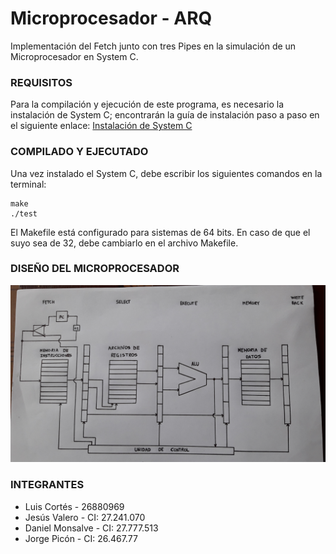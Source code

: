 # Microprocesador - ARQ
Implementación del Fetch junto con tres Pipes en la simulación de un Microprocesador en System C.

### REQUISITOS
Para la compilación y ejecución de este programa, es necesario la instalación de System C; encontrarán la guía de instalación paso a paso en el siguiente enlace: [Instalación de System C](https://github.com/juliolugo96/computer_architecture)

### COMPILADO Y EJECUTADO
Una vez instalado el System C, debe escribir los siguientes comandos en la terminal:
```
make
./test
```
El Makefile está configurado para sistemas de 64 bits. En caso de que el suyo sea de 32, debe cambiarlo en el archivo Makefile.

### DISEÑO DEL MICROPROCESADOR


![diseño](https://github.com/dani513/micro-arq/blob/master/micro.jpg)
### INTEGRANTES
- Luis Cortés - 26880969
- Jesús Valero - CI: 27.241.070
- Daniel Monsalve - CI: 27.777.513
- Jorge Picón - CI: 26.467.77
